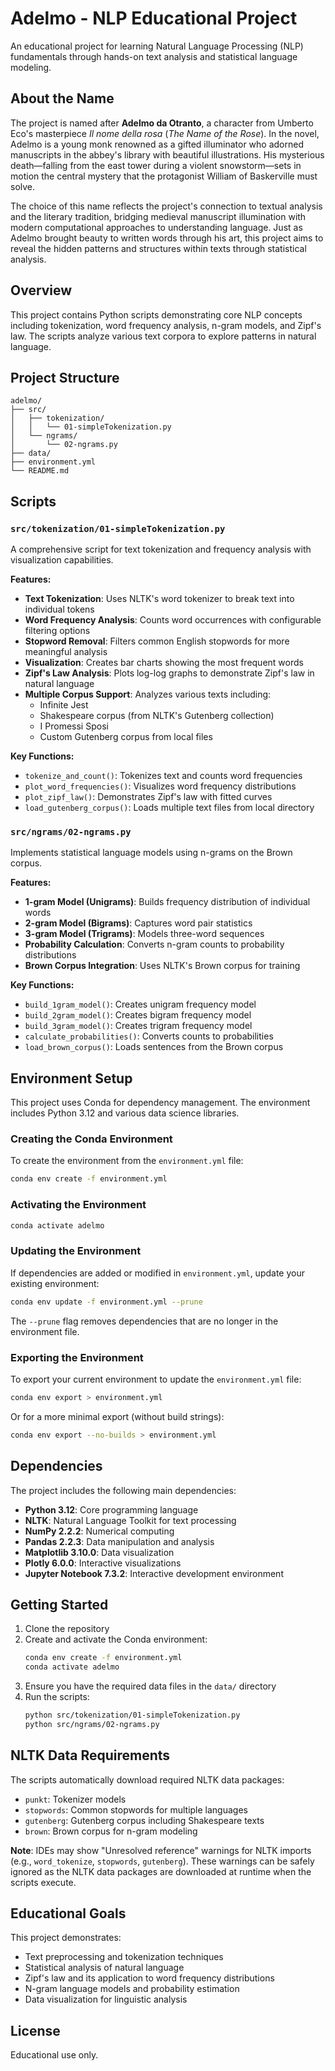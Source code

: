 # Adelmo - NLP Educational Project

An educational project for learning Natural Language Processing (NLP) fundamentals through hands-on text analysis and statistical language modeling.

## About the Name

The project is named after **Adelmo da Otranto**, a character from Umberto Eco's masterpiece *Il nome della rosa* (*The Name of the Rose*). In the novel, Adelmo is a young monk renowned as a gifted illuminator who adorned manuscripts in the abbey's library with beautiful illustrations. His mysterious death—falling from the east tower during a violent snowstorm—sets in motion the central mystery that the protagonist William of Baskerville must solve.

The choice of this name reflects the project's connection to textual analysis and the literary tradition, bridging medieval manuscript illumination with modern computational approaches to understanding language. Just as Adelmo brought beauty to written words through his art, this project aims to reveal the hidden patterns and structures within texts through statistical analysis.

## Overview

This project contains Python scripts demonstrating core NLP concepts including tokenization, word frequency analysis, n-gram models, and Zipf's law. The scripts analyze various text corpora to explore patterns in natural language.

## Project Structure

```
adelmo/
├── src/
│   ├── tokenization/
│   │   └── 01-simpleTokenization.py
│   └── ngrams/
│       └── 02-ngrams.py
├── data/
├── environment.yml
└── README.md
```

## Scripts

### `src/tokenization/01-simpleTokenization.py`

A comprehensive script for text tokenization and frequency analysis with visualization capabilities.

**Features:**
- **Text Tokenization**: Uses NLTK's word tokenizer to break text into individual tokens
- **Word Frequency Analysis**: Counts word occurrences with configurable filtering options
- **Stopword Removal**: Filters common English stopwords for more meaningful analysis
- **Visualization**: Creates bar charts showing the most frequent words
- **Zipf's Law Analysis**: Plots log-log graphs to demonstrate Zipf's law in natural language
- **Multiple Corpus Support**: Analyzes various texts including:
  - Infinite Jest
  - Shakespeare corpus (from NLTK's Gutenberg collection)
  - I Promessi Sposi
  - Custom Gutenberg corpus from local files

**Key Functions:**
- `tokenize_and_count()`: Tokenizes text and counts word frequencies
- `plot_word_frequencies()`: Visualizes word frequency distributions
- `plot_zipf_law()`: Demonstrates Zipf's law with fitted curves
- `load_gutenberg_corpus()`: Loads multiple text files from local directory

### `src/ngrams/02-ngrams.py`

Implements statistical language models using n-grams on the Brown corpus.

**Features:**
- **1-gram Model (Unigrams)**: Builds frequency distribution of individual words
- **2-gram Model (Bigrams)**: Captures word pair statistics
- **3-gram Model (Trigrams)**: Models three-word sequences
- **Probability Calculation**: Converts n-gram counts to probability distributions
- **Brown Corpus Integration**: Uses NLTK's Brown corpus for training

**Key Functions:**
- `build_1gram_model()`: Creates unigram frequency model
- `build_2gram_model()`: Creates bigram frequency model
- `build_3gram_model()`: Creates trigram frequency model
- `calculate_probabilities()`: Converts counts to probabilities
- `load_brown_corpus()`: Loads sentences from the Brown corpus

## Environment Setup

This project uses Conda for dependency management. The environment includes Python 3.12 and various data science libraries.

### Creating the Conda Environment

To create the environment from the `environment.yml` file:

```bash
conda env create -f environment.yml
```

### Activating the Environment

```bash
conda activate adelmo
```

### Updating the Environment

If dependencies are added or modified in `environment.yml`, update your existing environment:

```bash
conda env update -f environment.yml --prune
```

The `--prune` flag removes dependencies that are no longer in the environment file.

### Exporting the Environment

To export your current environment to update the `environment.yml` file:

```bash
conda env export > environment.yml
```

Or for a more minimal export (without build strings):

```bash
conda env export --no-builds > environment.yml
```

## Dependencies

The project includes the following main dependencies:

- **Python 3.12**: Core programming language
- **NLTK**: Natural Language Toolkit for text processing
- **NumPy 2.2.2**: Numerical computing
- **Pandas 2.2.3**: Data manipulation and analysis
- **Matplotlib 3.10.0**: Data visualization
- **Plotly 6.0.0**: Interactive visualizations
- **Jupyter Notebook 7.3.2**: Interactive development environment

## Getting Started

1. Clone the repository
2. Create and activate the Conda environment:
   ```bash
   conda env create -f environment.yml
   conda activate adelmo
   ```
3. Ensure you have the required data files in the `data/` directory
4. Run the scripts:
   ```bash
   python src/tokenization/01-simpleTokenization.py
   python src/ngrams/02-ngrams.py
   ```

## NLTK Data Requirements

The scripts automatically download required NLTK data packages:
- `punkt`: Tokenizer models
- `stopwords`: Common stopwords for multiple languages
- `gutenberg`: Gutenberg corpus including Shakespeare texts
- `brown`: Brown corpus for n-gram modeling

**Note**: IDEs may show "Unresolved reference" warnings for NLTK imports (e.g., `word_tokenize`, `stopwords`, `gutenberg`). These warnings can be safely ignored as the NLTK data packages are downloaded at runtime when the scripts execute.

## Educational Goals

This project demonstrates:
- Text preprocessing and tokenization techniques
- Statistical analysis of natural language
- Zipf's law and its application to word frequency distributions
- N-gram language models and probability estimation
- Data visualization for linguistic analysis

## License

Educational use only.

